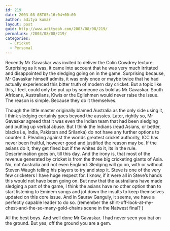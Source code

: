 ```yaml
---
id: 219
date: 2003-08-08T05:16:04+00:00
author: aditya kumar
layout: post
guid: http://www.adityeah.com/2003/08/08/219/
permalink: /2003/08/08/219/
categories:
  - Cricket
  - Personal
---
```

Recently Mr Gavaskar was invited to deliver the Colin Cowdrey lecture. Surprising as it was, it came into account that he was very much irritated and disappointed by the sledging going on in the game. Surprising because, Mr Gavaskar himself admits, it was only once or maybe twice that he had actually experienced this bitter truth of modern day cricket. But a topic like this, I feel, could only be put up by someone as bold as Mr Gavaskar. South Africans, Australians, Kiwis or the Eglishmen would never raise the issue. The reason is simple. Because they do it themselves.

Though the little master originally blamed Australia as the only side using it, I think sledging certainly goes beyond the aussies. Later, rightly so, Mr Gavaskar agreed that it was even the Indian team that had been sledging and putting up verbal abuse. But I think the Indians (read Asians, or better, blacks i.e, India, Pakistan and Srilanka) do not have any further options to counter it. Pleading against the worlds greatest cricket authority, ICC has never been fruitful, however good and justified the reason may be. If the asians do it, they get fined but if the whites do it, its in the rule. Descrimination goes on, till this day. And the irony is, that most of the revenue generated by cricket is from the three big cricketing giants of Asia. No, not Australia and not even England. Sledging will go on, with or without Steven Waugh telling his players to try and stop it. Steve is one of the very few cricketers I have huge respect for. I know, if it were all in Steve&#8217;s hands this would not have been going on. But now that the australians have made sledging a part of the game, I think the asians have no other option than to start listening to Eminem songs and jot down the insults to keep themselves updated on this core issue. And in Saurav Ganguly, it seems, we have a perfectly capable leader to do so. (remember the shirt-off-look-at-my-chest-and-the-so-many-gold-chains scene in the Natwest final? )

All the best boys. And well done Mr Gavaskar. I had never seen you bat on the ground. But yes, off the ground you are a gem.